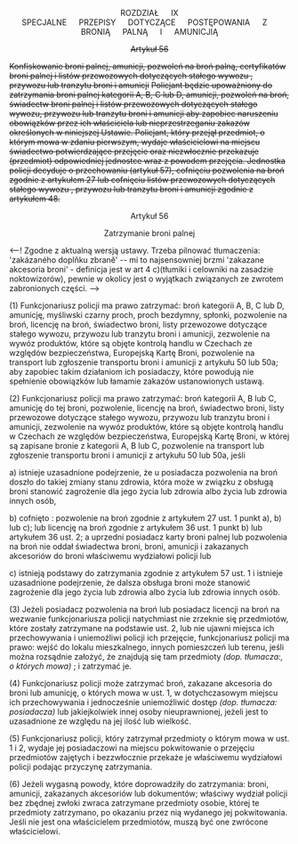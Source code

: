 <a name="title_9"></a><p align="center">ROZDZIAŁ &emsp; IX<br /> SPECJALNE &emsp; PRZEPISY &emsp; DOTYCZĄCE &emsp; POSTĘPOWANIA &emsp; Z &emsp; BRONIĄ &emsp; PALNĄ &emsp; I &emsp; AMUNICJIĄ</p>

<s><a name="section_56"></a><p align="center">Artykuł 56</p></s>
<s>Konfiskowanie broni palnej, amunicji, pozwoleń na broń palną, certyfikatów broni palnej i listów przewozowych dotyczących stałego wywozu , przywozu lub tranzytu broni i amunicji</s>
<s>Policjant będzie upoważniony do zatrzymania broni palnej kategorii A, B, C lub D, amunicji, pozwoleń na broń, świadectw broni palnej i listów przewozowych dotyczących stałego wywozu, przywozu lub tranzytu broni i amunicji aby zapobiec naruszeniu obowiązków przez ich właściciela lub nieprzestrzeganiu zakazów określonych w niniejszej Ustawie. Policjant, który przejął przedmiot, o którym mowa w zdaniu pierwszym, wydaje właścicielowi na miejscu świadectwo potwierdzające przejęcie oraz niezwłocznie przekazuje (przedmiot) odpowiedniej jednostce wraz z powodem przejęcia. Jednostka policji decyduje o przechowaniu (artykuł 57), cofnięciu pozwolenia na broń zgodnie z artykułem 27 lub cofnięciu listów przewozowych dotyczących stałego wywozu , przywozu lub tranzytu broni i amunicji zgodnie z artykułem 48.</s>

<a name="section56"> </a><p align="center">Artykuł 56</p>

<p align="center">Zatrzymanie broni palnej</p>

<--! Zgodne z aktualną wersją ustawy. Trzeba pilnować tłumaczenia: 'zakázaného doplňku zbraně' -- mi to najsensowniej brzmi 'zakazane akcesoria broni' - definicja jest w art 4 c)(tłumiki i celowniki na zasadzie noktowizorów), pewnie w okolicy jest o wyjątkach związanych ze zwrotem zabronionych części. -->


(1) Funkcjonariusz policji ma prawo zatrzymać: broń kategorii A, B, C lub D, amunicję, myśliwski czarny proch, proch bezdymny, spłonki, pozwolenie na broń, licencję na broń, świadectwo broni, listy przewozowe dotyczące stałego wywozu, przywozu lub tranzytu broni i amunicji, zezwolenie na wywóz produktów, które są objęte kontrolą handlu w Czechach ze względów bezpieczeństwa, Europejską Kartę Broni, pozwolenie na transport lub zgłoszenie transportu broni i amunicji z artykułu 50 lub 50a; aby zapobiec takim działaniom ich posiadaczy, które powodują nie spełnienie obowiązków lub łamamie zakazów ustanowionych ustawą.

(2) Funkcjonariusz policji ma prawo zatrzymać: broń kategorii A, B lub C, amunicję do tej broni, pozwolenie, licencję na broń, świadectwo broni, listy przewozowe dotyczące stałego wywozu, przywozu lub tranzytu broni i amunicji, zezwolenie na wywóz produktów, które są objęte kontrolą handlu w Czechach ze względów bezpieczeństwa, Europejską Kartę Broni, w której są zapisane bronie z kategorii A, B lub C, pozwolenie na transport lub zgłoszenie transportu broni i amunicji z artykułu 50 lub 50a, jeśli

a) istnieje uzasadnione podejrzenie, że u posiadacza pozwolenia na broń doszło do takiej zmiany stanu zdrowia, która może w związku z obsługą broni stanowić zagrożenie dla jego życia lub zdrowia albo życia lub zdrowia innych osób,

b) cofnięto : pozwolenie na broń zgodnie z artykułem 27 ust. 1 punkt a), b) lub c); lub licencję na broń zgodnie z artykułem 36 ust. 1 punkt b) lub artykułem 36 ust. 2; a uprzedni posiadacz karty broni palnej lub pozwolenia na broń nie oddał świadectwa broni, broni, amunicji i zakazanych akcesoriów do broni właściwemu wydziałowi policji lub   

c) istnieją podstawy do zatrzymania zgodnie z artykułem 57 ust. 1 i istnieje uzasadnione podejrzenie, że dalsza obsługa broni może stanowić zagrożenie dla jego życia lub zdrowia albo życia lub zdrowia innych osób.

(3) Jeżeli posiadacz pozwolenia na broń lub posiadacz licencji na broń na wezwanie funkcjonariusza policji natychmiast nie zrzeknie się przedmiotów, które zostały zatrzymane na podstawie ust. 2, lub nie ujawni miejsca ich przechowywania i uniemożliwi policji ich przejęcie, funkcjonariusz policji ma prawo: wejść do lokalu mieszkalnego, innych pomieszczeń lub terenu, jeśli można rozsądnie założyć, że znajdują się tam przedmioty _(dop. tłumacza:, o których mowa)_ ; i zatrzymać je.

(4) Funkcjonariusz policji może zatrzymać broń, zakazane akcesoria do broni lub amunicję, o których mowa w ust. 1, w dotychczasowym miejscu ich przechowywania i jednocześnie uniemożliwić dostęp _(dop. tłumacza: posiadacza)_ lub jakiejkolwiek innej osoby nieuprawnionej, jeżeli jest to uzasadnione ze względu na jej ilość lub wielkość.

(5) Funkcjonariusz policji, który zatrzymał przedmioty o którym mowa w ust. 1 i 2, wydaje jej posiadaczowi na miejscu pokwitowanie o przejęciu przedmiotów zajętych i bezzwłocznie przekaże je właściwemu wydziałowi policji podając przyczynę zatrzymania.

(6) Jeżeli wygasną powody, które doprowadziły do zatrzymania: broni, amunicji, zakazanych akcesoriów lub dokumentów; właściwy wydział policji bez zbędnej zwłoki zwraca zatrzymane przedmioty osobie, której te przedmioty zatrzymano, po okazaniu przez nią wydanego jej pokwitowania. Jeśli nie jest ona właścicielem przedmiotów, muszą być one zwrócone właścicielowi.
